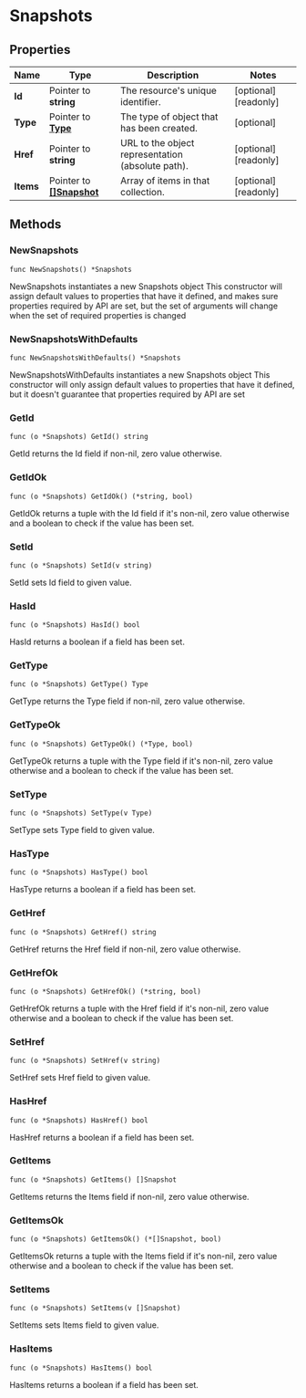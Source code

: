 # Snapshots

## Properties

|Name | Type | Description | Notes|
|------------ | ------------- | ------------- | -------------|
|**Id** | Pointer to **string** | The resource&#39;s unique identifier. | [optional] [readonly] |
|**Type** | Pointer to [**Type**](Type.md) | The type of object that has been created. | [optional] |
|**Href** | Pointer to **string** | URL to the object representation (absolute path). | [optional] [readonly] |
|**Items** | Pointer to [**[]Snapshot**](Snapshot.md) | Array of items in that collection. | [optional] [readonly] |

## Methods

### NewSnapshots

`func NewSnapshots() *Snapshots`

NewSnapshots instantiates a new Snapshots object
This constructor will assign default values to properties that have it defined,
and makes sure properties required by API are set, but the set of arguments
will change when the set of required properties is changed

### NewSnapshotsWithDefaults

`func NewSnapshotsWithDefaults() *Snapshots`

NewSnapshotsWithDefaults instantiates a new Snapshots object
This constructor will only assign default values to properties that have it defined,
but it doesn't guarantee that properties required by API are set

### GetId

`func (o *Snapshots) GetId() string`

GetId returns the Id field if non-nil, zero value otherwise.

### GetIdOk

`func (o *Snapshots) GetIdOk() (*string, bool)`

GetIdOk returns a tuple with the Id field if it's non-nil, zero value otherwise
and a boolean to check if the value has been set.

### SetId

`func (o *Snapshots) SetId(v string)`

SetId sets Id field to given value.

### HasId

`func (o *Snapshots) HasId() bool`

HasId returns a boolean if a field has been set.

### GetType

`func (o *Snapshots) GetType() Type`

GetType returns the Type field if non-nil, zero value otherwise.

### GetTypeOk

`func (o *Snapshots) GetTypeOk() (*Type, bool)`

GetTypeOk returns a tuple with the Type field if it's non-nil, zero value otherwise
and a boolean to check if the value has been set.

### SetType

`func (o *Snapshots) SetType(v Type)`

SetType sets Type field to given value.

### HasType

`func (o *Snapshots) HasType() bool`

HasType returns a boolean if a field has been set.

### GetHref

`func (o *Snapshots) GetHref() string`

GetHref returns the Href field if non-nil, zero value otherwise.

### GetHrefOk

`func (o *Snapshots) GetHrefOk() (*string, bool)`

GetHrefOk returns a tuple with the Href field if it's non-nil, zero value otherwise
and a boolean to check if the value has been set.

### SetHref

`func (o *Snapshots) SetHref(v string)`

SetHref sets Href field to given value.

### HasHref

`func (o *Snapshots) HasHref() bool`

HasHref returns a boolean if a field has been set.

### GetItems

`func (o *Snapshots) GetItems() []Snapshot`

GetItems returns the Items field if non-nil, zero value otherwise.

### GetItemsOk

`func (o *Snapshots) GetItemsOk() (*[]Snapshot, bool)`

GetItemsOk returns a tuple with the Items field if it's non-nil, zero value otherwise
and a boolean to check if the value has been set.

### SetItems

`func (o *Snapshots) SetItems(v []Snapshot)`

SetItems sets Items field to given value.

### HasItems

`func (o *Snapshots) HasItems() bool`

HasItems returns a boolean if a field has been set.



